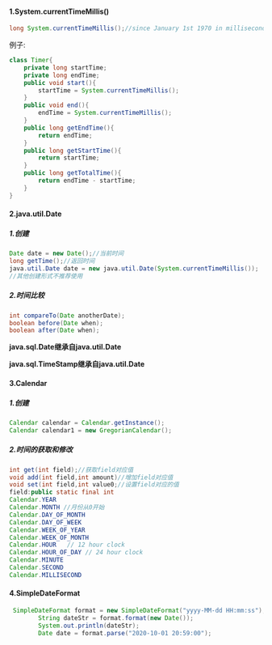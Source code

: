 #### 1.System.currentTimeMillis()

```java
long System.currentTimeMillis();//since January 1st 1970 in milliseconds//
```

例子:

```java
class Timer{
    private long startTime;
    private long endTime;
    public void start(){
        startTime = System.currentTimeMillis();
    }
    public void end(){
        endTime = System.currentTimeMillis();
    }
    public long getEndTime(){
        return endTime;
    }
    public long getStartTime(){
        return startTime;
    }
    public long getTotalTime(){
        return endTime - startTime;
    }
}
```

#### 2.java.util.Date

##### 1.创建

```java
Date date = new Date();//当前时间
long getTime();//返回时间
java.util.Date date = new java.util.Date(System.currentTimeMillis());
//其他创建形式不推荐使用
```

##### 2.时间比较

```java
int compareTo(Date anotherDate);
boolean before(Date when);
boolean after(Date when);
```

**java.sql.Date继承自java.util.Date**

**java.sql.TimeStamp继承自java.util.Date**

#### 3.Calendar

##### 1.创建

```java
Calendar calendar = Calendar.getInstance();
Calendar calendar1 = new GregorianCalendar();
```

##### 2.时间的获取和修改

```java
int get(int field);//获取field对应值
void add(int field,int amount)//增加field对应值
void set(int field,int value0;//设置field对应的值
field:public static final int
Calendar.YEAR
Calendar.MONTH //月份从0开始
Calendar.DAY_OF_MONTH
Calendar.DAY_OF_WEEK
Calendar.WEEK_OF_YEAR
Calendar.WEEK_OF_MONTH
Calendar.HOUR   // 12 hour clock
Calendar.HOUR_OF_DAY // 24 hour clock
Calendar.MINUTE
Calendar.SECOND
Calendar.MILLISECOND
```

#### 4.SimpleDateFormat

```java
 SimpleDateFormat format = new SimpleDateFormat("yyyy-MM-dd HH:mm:ss");
        String dateStr = format.format(new Date());
        System.out.println(dateStr);
        Date date = format.parse("2020-10-01 20:59:00");
```

